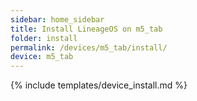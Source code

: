 ```yaml
---
sidebar: home_sidebar
title: Install LineageOS on m5_tab
folder: install
permalink: /devices/m5_tab/install/
device: m5_tab
---
```

{% include templates/device_install.md %}
